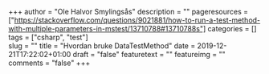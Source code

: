 +++
author = "Ole Halvor Smylingsås"
description = ""
pageresources = ["https://stackoverflow.com/questions/9021881/how-to-run-a-test-method-with-multiple-parameters-in-mstest/13710788#13710788s"]
categories = []
tags = ["csharp", "test"]     
slug = ""
title = "Hvordan bruke DataTestMethod"
date = 2019-12-21T17:22:02+01:00
draft = "false"
featuretext = ""
featureimg = ""
comments = "false"
+++
<!--more-->